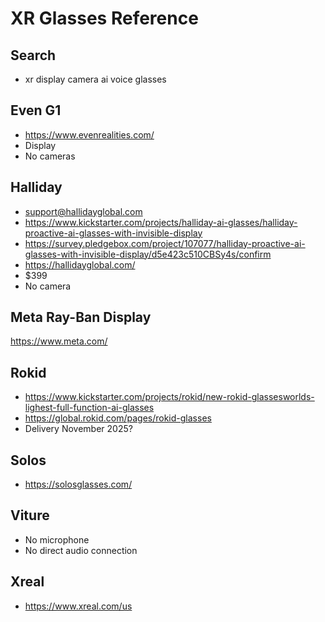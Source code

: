 # XR Glasses Reference


## Search

* xr display camera ai voice glasses

## Even G1

* https://www.evenrealities.com/
* Display
* No cameras

## Halliday

* support@hallidayglobal.com
* https://www.kickstarter.com/projects/halliday-ai-glasses/halliday-proactive-ai-glasses-with-invisible-display
* https://survey.pledgebox.com/project/107077/halliday-proactive-ai-glasses-with-invisible-display/d5e423c510CBSy4s/confirm
* https://hallidayglobal.com/
* $399
* No camera

## Meta Ray-Ban Display

https://www.meta.com/


## Rokid

* https://www.kickstarter.com/projects/rokid/new-rokid-glassesworlds-lighest-full-function-ai-glasses
* https://global.rokid.com/pages/rokid-glasses
* Delivery November 2025?

## Solos

* https://solosglasses.com/


## Viture

* No microphone
* No direct audio connection


## Xreal

* https://www.xreal.com/us